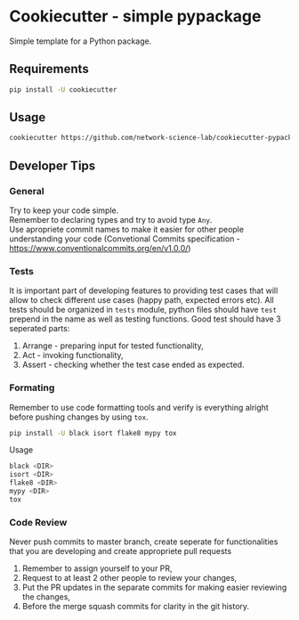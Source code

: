 # Cookiecutter - simple pypackage

Simple template for a Python package.

## Requirements

``` bash
pip install -U cookiecutter
```

## Usage 

```bash
cookiecutter https://github.com/network-science-lab/cookiecutter-pypackage.git
```

## Developer Tips

### General

Try to keep your code simple. \
Remember to declaring types and try to avoid type `Any`. \
Use apropriete commit names to make it easier for other people understanding your code (Convetional Commits specification - https://www.conventionalcommits.org/en/v1.0.0/)

### Tests

It is important part of developing features to providing test cases that will allow to check different use cases (happy path, expected errors etc). All tests should be organized in `tests` module, python files should have `test` prepend in the name as well as testing functions. Good test should have 3 seperated parts:
1. Arrange - preparing input for tested functionality,
2. Act - invoking functionality,
3. Assert - checking whether the test case ended as expected.

### Formating

Remember to use code formatting tools and verify is everything alright before pushing changes by using `tox`.

``` bash
pip install -U black isort flake8 mypy tox
```

Usage

``` bash
black <DIR>
isort <DIR>
flake8 <DIR>
mypy <DIR>
tox
```

### Code Review

Never push commits to master branch, create seperate for functionalities that you are developing and create appropriete pull requests

1. Remember to assign yourself to your PR,
2. Request to at least 2 other people to review your changes,
3. Put the PR updates in the separate commits for making easier reviewing the changes,
4. Before the merge squash commits for clarity in the git history.
